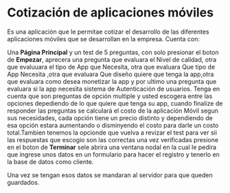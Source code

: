 # Cotización de aplicaciones móviles

Es una aplicación que le permitae cotizar el desarrollo de las diferentes aplicaciones móviles que se desarrollan en la empresa. Cuenta con: 

Una **Página Principal** y un test de 5 preguntas, con solo  presionar  el boton de **Empezar**, aprecera una pregunta que  evaluara el  Nivel de calidad, otra que evaluuara el tipo de App  que Necesita, otra que evaluara Que tipo de App Necesita ,otra que evaluara  Que diseño quiere que tenga la app,otra que evaluara como desea monetizar la app y por ultimo una pregunta que evaluara si la app necesita sistema de Autenticación de usuarios. Tenga en cuenta que son preguntas de opción multiple y usted escogera  entre las opciones depediendo de lo que quiere que tenga su app, cuando finalize de responder las  preguntas se calculará el costo de la aplicación Móvil segun sus necesidades, cada opción tiene un precio distinto y  dependiendo de esa opción estara aumentando o disminyendo el costo para darle un costo total.Tambien tenemos la opcionde que vuelva a revizar el test para ver sii las respuestas que escogio son las correctas  una vez verificadas presione en el boton de **Terminar**  sele abrira una ventana nodal en la cual le pedira que ingrese unos datos en  un formulario para  hacer el registro  y tenerlo en la base de datos como cliente.

Una vez se tengan esos datos se mandaran al servidor para que queden guardados.




